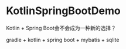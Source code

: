# KotlinSpringBootDemo

Kotlin + Spring Boot会不会成为一种新的选择？


gradle + kotlin + spring boot + mybatis + sqlite
